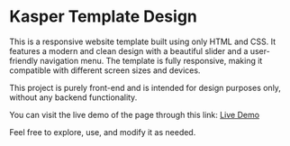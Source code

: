 # Kasper Template Design  

This is a responsive website template built using only HTML and CSS. It features a modern and clean design with a beautiful slider and a user-friendly navigation menu. The template is fully responsive, making it compatible with different screen sizes and devices.  

This project is purely front-end and is intended for design purposes only, without any backend functionality.  

You can visit the live demo of the page through this link: [Live Demo](https://abdulghani99i.github.io/kasper-template-design/)  

Feel free to explore, use, and modify it as needed.
